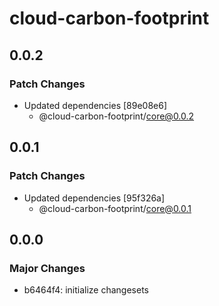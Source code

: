 # cloud-carbon-footprint

## 0.0.2

### Patch Changes

- Updated dependencies [89e08e6]
  - @cloud-carbon-footprint/core@0.0.2

## 0.0.1

### Patch Changes

- Updated dependencies [95f326a]
  - @cloud-carbon-footprint/core@0.0.1

## 0.0.0

### Major Changes

- b6464f4: initialize changesets
